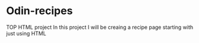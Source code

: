 # Odin-recipes
TOP HTML project
In this project I will be creaing a recipe page starting with just using HTML